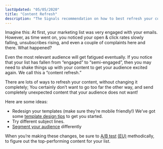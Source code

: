 ```yaml
---
lastUpdated: "05/05/2020"
title: "Content Refresh"
description: "The Signals recommendation on how to best refresh your content."
---
```

 
Imagine this: At first, your marketing list was very engaged with your emails. However, as time went on, you noticed your open & click rates slowly falling, unsubscribes rising, and even a couple of complaints here and there. What happened? 

Even the most relevant audience will get fatigued eventually. If you notice that your list has fallen from “engaged” to “semi-engaged”, then you may need to shake things up with your content to get your audience excited again. We call this a “content refresh.” 

There are lots of ways to refresh your content, without changing it completely; You certainly don’t want to go too far the other way, and send completely unexpected content that your audience does not want!

Here are some ideas:
* Redesign your templates (make sure they’re mobile friendly!) We’ve got some [template design tips](https://www.sparkpost.com/blog/anatomy-great-email-template/) to get you started.
* Try different subject lines.
* [Segment your audience](/docs/signals/segmentation) differently


When you’re making these changes, be sure to [A/B test](https://app.sparkpost.com/ab-testing) [(EU)](https://app.eu.sparkpost.com/ab-testing) methodically, to figure out the top-performing content for your list.
